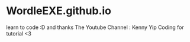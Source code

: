 # WordleEXE.github.io
learn to code :D and thanks The Youtube Channel : Kenny Yip Coding for tutorial <3
